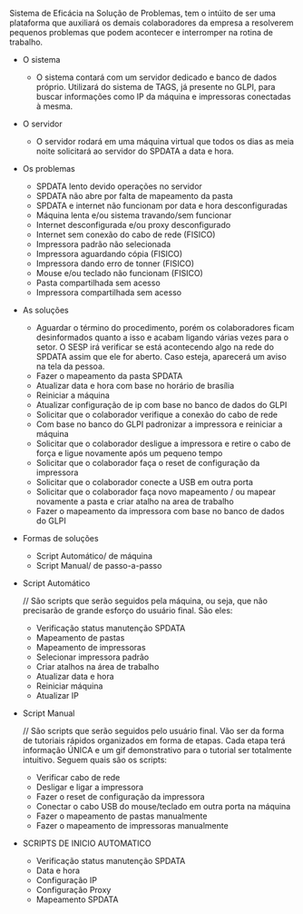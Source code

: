 Sistema de Eficácia na Solução de Problemas, tem o intúito de ser uma plataforma que auxiliará os demais colaboradores da empresa a resolverem pequenos problemas que podem acontecer e interromper na rotina de trabalho.

- O sistema

    - O sistema contará com um servidor dedicado e banco de dados próprio. Utilizará do sistema de TAGS, já presente no GLPI, para buscar informações como IP da máquina e impressoras conectadas à mesma.

- O servidor

    - O servidor rodará em uma máquina virtual que todos os dias as meia noite solicitará ao servidor do SPDATA a data e hora.

- Os problemas
    
    - SPDATA lento devido operações no servidor
    - SPDATA não abre por falta de mapeamento da pasta
    - SPDATA e internet não funcionam por data e hora desconfiguradas
    - Máquina lenta e/ou sistema travando/sem funcionar
    - Internet desconfigurada e/ou proxy desconfigurado
    - Internet sem conexão do cabo de rede (FISICO)
    - Impressora padrão não selecionada
    - Impressora aguardando cópia (FISICO)
    - Impressora dando erro de tonner (FISICO)
    - Mouse e/ou teclado não funcionam (FISICO)
    - Pasta compartilhada sem acesso
    - Impressora compartilhada sem acesso

- As soluções
    
    - Aguardar o término do procedimento, porém os colaboradores ficam desinformados quanto a isso e acabam ligando várias vezes para o setor. O SESP irá verificar se está acontecendo algo na rede do SPDATA assim que ele for aberto. Caso esteja, aparecerá um aviso na tela da pessoa.
    - Fazer o mapeamento da pasta SPDATA
    - Atualizar data e hora com base no horário de brasília
    - Reiniciar a máquina
    - Atualizar configuração de ip com base no banco de dados do GLPI
    - Solicitar que o colaborador verifique a conexão do cabo de rede
    - Com base no banco do GLPI padronizar a impressora e reiniciar a máquina
    - Solicitar que o colaborador desligue a impressora e retire o cabo de força e ligue novamente após um pequeno tempo
    - Solicitar que o colaborador faça o reset de configuração da impressora
    - Solicitar que o colaborador conecte a USB em outra porta
    - Solicitar que o colaborador faça novo mapeamento / ou mapear novamente a pasta e criar atalho na area de trabalho
    - Fazer o mapeamento da impressora com base no banco de dados do GLPI

- Formas de soluções

    - Script Automático/ de máquina
    - Script Manual/ de passo-a-passo

- Script Automático

    // São scripts que serão seguidos pela máquina, ou seja, que não precisarão de grande esforço do usuário final. São eles:
    
    - Verificação status manutenção SPDATA
    - Mapeamento de pastas
    - Mapeamento de impressoras
    - Selecionar impressora padrão
    - Criar atalhos na área de trabalho
    - Atualizar data e hora
    - Reiniciar máquina
    - Atualizar IP
    

- Script Manual

    // São scripts que serão seguidos pelo usuário final. Vão ser da forma de tutoriais rápidos organizados em forma de etapas. Cada etapa terá informação ÚNICA e um gif demonstrativo para o tutorial ser totalmente intuitivo. 
    Seguem quais são os scripts:

    - Verificar cabo de rede
    - Desligar e ligar a impressora
    - Fazer o reset de configuração da impressora 
    - Conectar o cabo USB do mouse/teclado em outra porta na máquina
    - Fazer o mapeamento de pastas manualmente
    - Fazer o mapeamento de impressoras manualmente

- SCRIPTS DE INICIO AUTOMATICO
    - Verificação status manutenção SPDATA
    - Data e hora
    - Configuração IP
    - Configuração Proxy 
    - Mapeamento SPDATA

